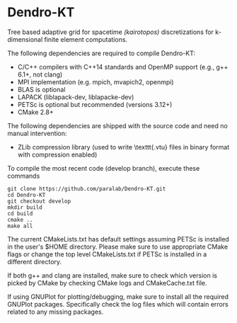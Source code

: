 # Dendro-KT

Tree based adaptive grid for spacetime *(kairotopos)* discretizations for k-dimensional finite element computations.

The following dependencies are required to compile Dendro-KT:

* C/C++ compilers with C++14 standards and OpenMP support (e.g., g++ 6.1+, not clang)
* MPI implementation (e.g. mpich, mvapich2, openmpi)
* BLAS is optional
* LAPACK (liblapack-dev, liblapacke-dev)
* PETSc is optional but recommended (versions 3.12+)
* CMake 2.8+

The following dependencies are shipped with the source code and need no manual intervention:
* ZLib compression library (used to write \texttt{.vtu} files in binary format with compression enabled)

To compile the most recent code (develop branch), execute these commands

```
git clone https://github.com/paralab/Dendro-KT.git
cd Dendro-KT
git checkout develop
mkdir build
cd build
cmake ..
make all
```
The current CMakeLists.txt has default settings assuming PETSc is installed in the user's $HOME directory.
Please make sure to use appropriate CMake flags or change the top level CMakeLists.txt if PETSc is 
installed in a different directory.

If both g++ and clang are installed, make sure to check which version is picked by CMake by checking 
CMake logs and CMakeCache.txt file.

If using GNUPlot for plotting/debugging, make sure to install all the required GNUPlot packages.
Specifically check the log files which will contain errors related to
any missing packages. 
